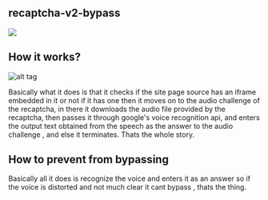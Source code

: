## recaptcha-v2-bypass

![](https://developers.google.com/recaptcha/images/newCaptchaAnchor.gif)

## How it works?

![alt tag](https://cdn.discordapp.com/attachments/662002963430113320/731113984245366855/google.png)

Basically what it does is that it checks if the site page source has an iframe 
embedded in it or not if it has one then it moves on to the audio challenge of the recaptcha,
in there it downloads the audio file provided by the recaptcha, then passes it through google's voice recognition api,
and enters the output text obtained from the speech as the answer to the audio challenge , and else it terminates. Thats the whole story.

## How to prevent from bypassing

Basically all it does is recognize the voice and enters it as an answer so if the voice is distorted and not much clear
it cant bypass , thats the thing.
